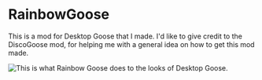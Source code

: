 # RainbowGoose
This is a mod for Desktop Goose that I made. I'd like to give credit to the DiscoGoose mod, for helping me with a general idea on how to get this mod made.

<img src="https://i.imgur.com/q3hg9a8.gif" alt="This is what Rainbow Goose does to the looks of Desktop Goose.">
